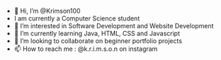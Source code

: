 - 👋 Hi, I’m @Krimson100
- I am currently a Computer Science student 
- 👀 I’m interested in Software Development and Website Development
- 🌱 I’m currently learning Java, HTML, CSS and Javascript
- 💞️ I’m looking to collaborate on beginner portfolio projects
- 📫 How to reach me : @k.r.i.m.s.o.n on instagram

<!---
Krimson100/Krimson100 is a ✨ special ✨ repository because its `README.md` (this file) appears on your GitHub profile.
You can click the Preview link to take a look at your changes.
--->
